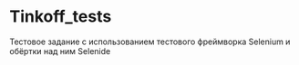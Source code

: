 # Tinkoff_tests
Тестовое задание с использованием тестового фреймворка Selenium и обёртки над ним Selenide

